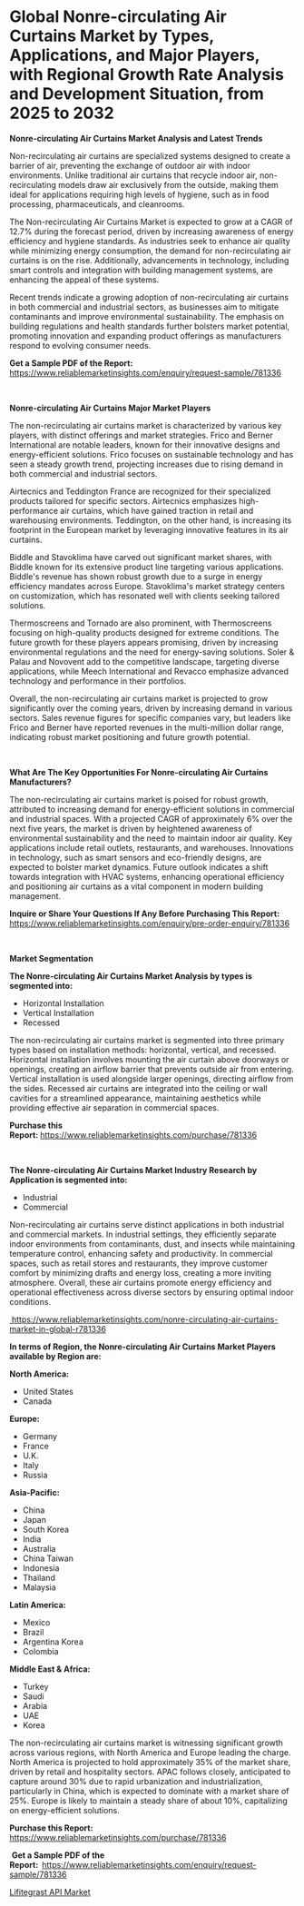 <p><h1>Global Nonre-circulating Air Curtains Market by Types, Applications, and Major Players, with Regional Growth Rate Analysis and Development Situation, from 2025 to 2032</h1></p><p><strong>Nonre-circulating Air Curtains Market Analysis and Latest Trends</strong></p>
<p><p>Non-recirculating air curtains are specialized systems designed to create a barrier of air, preventing the exchange of outdoor air with indoor environments. Unlike traditional air curtains that recycle indoor air, non-recirculating models draw air exclusively from the outside, making them ideal for applications requiring high levels of hygiene, such as in food processing, pharmaceuticals, and cleanrooms. </p><p>The Non-recirculating Air Curtains Market is expected to grow at a CAGR of 12.7% during the forecast period, driven by increasing awareness of energy efficiency and hygiene standards. As industries seek to enhance air quality while minimizing energy consumption, the demand for non-recirculating air curtains is on the rise. Additionally, advancements in technology, including smart controls and integration with building management systems, are enhancing the appeal of these systems.</p><p>Recent trends indicate a growing adoption of non-recirculating air curtains in both commercial and industrial sectors, as businesses aim to mitigate contaminants and improve environmental sustainability. The emphasis on building regulations and health standards further bolsters market potential, promoting innovation and expanding product offerings as manufacturers respond to evolving consumer needs.</p></p>
<p><strong>Get a Sample PDF of the Report:&nbsp;</strong> <a href="https://www.reliablemarketinsights.com/enquiry/request-sample/781336?utm_campaign=2951&utm_medium=2&utm_source=Github&utm_content=ia&utm_term=26032025&utm_id=nonre-circulating-air-curtains">https://www.reliablemarketinsights.com/enquiry/request-sample/781336</a></p>
<p>&nbsp;</p>
<p><strong>Nonre-circulating Air Curtains Major Market Players</strong></p>
<p><p>The non-recirculating air curtains market is characterized by various key players, with distinct offerings and market strategies. Frico and Berner International are notable leaders, known for their innovative designs and energy-efficient solutions. Frico focuses on sustainable technology and has seen a steady growth trend, projecting increases due to rising demand in both commercial and industrial sectors.</p><p>Airtecnics and Teddington France are recognized for their specialized products tailored for specific sectors. Airtecnics emphasizes high-performance air curtains, which have gained traction in retail and warehousing environments. Teddington, on the other hand, is increasing its footprint in the European market by leveraging innovative features in its air curtains.</p><p>Biddle and Stavoklima have carved out significant market shares, with Biddle known for its extensive product line targeting various applications. Biddle's revenue has shown robust growth due to a surge in energy efficiency mandates across Europe. Stavoklima's market strategy centers on customization, which has resonated well with clients seeking tailored solutions.</p><p>Thermoscreens and Tornado are also prominent, with Thermoscreens focusing on high-quality products designed for extreme conditions. The future growth for these players appears promising, driven by increasing environmental regulations and the need for energy-saving solutions. Soler & Palau and Novovent add to the competitive landscape, targeting diverse applications, while Meech International and Revacco emphasize advanced technology and performance in their portfolios.</p><p>Overall, the non-recirculating air curtains market is projected to grow significantly over the coming years, driven by increasing demand in various sectors. Sales revenue figures for specific companies vary, but leaders like Frico and Berner have reported revenues in the multi-million dollar range, indicating robust market positioning and future growth potential.</p></p>
<p>&nbsp;</p>
<p><strong>What Are The Key Opportunities For Nonre-circulating Air Curtains Manufacturers?</strong></p>
<p><p>The non-recirculating air curtains market is poised for robust growth, attributed to increasing demand for energy-efficient solutions in commercial and industrial spaces. With a projected CAGR of approximately 6% over the next five years, the market is driven by heightened awareness of environmental sustainability and the need to maintain indoor air quality. Key applications include retail outlets, restaurants, and warehouses. Innovations in technology, such as smart sensors and eco-friendly designs, are expected to bolster market dynamics. Future outlook indicates a shift towards integration with HVAC systems, enhancing operational efficiency and positioning air curtains as a vital component in modern building management.</p></p>
<p><strong>Inquire or Share Your Questions If Any Before Purchasing This Report:</strong> <a href="https://www.reliablemarketinsights.com/enquiry/pre-order-enquiry/781336?utm_campaign=2951&utm_medium=2&utm_source=Github&utm_content=ia&utm_term=26032025&utm_id=nonre-circulating-air-curtains">https://www.reliablemarketinsights.com/enquiry/pre-order-enquiry/781336</a></p>
<p>&nbsp;</p>
<p><strong>Market Segmentation</strong></p>
<p><strong>The Nonre-circulating Air Curtains Market Analysis by types is segmented into:</strong></p>
<p><ul><li>Horizontal Installation</li><li>Vertical Installation</li><li>Recessed</li></ul></p>
<p><p>The non-recirculating air curtains market is segmented into three primary types based on installation methods: horizontal, vertical, and recessed. Horizontal installation involves mounting the air curtain above doorways or openings, creating an airflow barrier that prevents outside air from entering. Vertical installation is used alongside larger openings, directing airflow from the sides. Recessed air curtains are integrated into the ceiling or wall cavities for a streamlined appearance, maintaining aesthetics while providing effective air separation in commercial spaces.</p></p>
<p><strong>Purchase this Report:&nbsp;</strong><a href="https://www.reliablemarketinsights.com/purchase/781336?utm_campaign=2951&utm_medium=2&utm_source=Github&utm_content=ia&utm_term=26032025&utm_id=nonre-circulating-air-curtains">https://www.reliablemarketinsights.com/purchase/781336</a></p>
<p>&nbsp;</p>
<p><strong>The Nonre-circulating Air Curtains Market Industry Research by Application is segmented into:</strong></p>
<p><ul><li>Industrial</li><li>Commercial</li></ul></p>
<p><p>Non-recirculating air curtains serve distinct applications in both industrial and commercial markets. In industrial settings, they efficiently separate indoor environments from contaminants, dust, and insects while maintaining temperature control, enhancing safety and productivity. In commercial spaces, such as retail stores and restaurants, they improve customer comfort by minimizing drafts and energy loss, creating a more inviting atmosphere. Overall, these air curtains promote energy efficiency and operational effectiveness across diverse sectors by ensuring optimal indoor conditions.</p></p>
<p><a href="https://www.reliablemarketinsights.com/nonre-circulating-air-curtains-market-in-global-r781336?utm_campaign=2951&utm_medium=2&utm_source=Github&utm_content=ia&utm_term=26032025&utm_id=nonre-circulating-air-curtains">&nbsp;https://www.reliablemarketinsights.com/nonre-circulating-air-curtains-market-in-global-r781336</a></p>
<p><strong>In terms of Region, the Nonre-circulating Air Curtains Market Players available by Region are:</strong></p>
<p>
    <p> <strong> North America: </strong>
        <ul>
            <li>United States</li>
            <li>Canada</li>
        </ul>
        </p> 
    <p> <strong> Europe: </strong>
        <ul>
            <li>Germany</li>
            <li>France</li>
            <li>U.K.</li>
            <li>Italy</li>
            <li>Russia</li>
        </ul>
        </p> 
    <p> <strong> Asia-Pacific: </strong>
        <ul>
            <li>China</li>
            <li>Japan</li>
            <li>South Korea</li>
            <li>India</li>
            <li>Australia</li>
            <li>China Taiwan</li>
            <li>Indonesia</li>
            <li>Thailand</li>
            <li>Malaysia</li>
        </ul>
        </p> 
    <p> <strong> Latin America: </strong>
        <ul>
            <li>Mexico</li>
            <li>Brazil</li>
            <li>Argentina Korea</li>
            <li>Colombia</li>
        </ul>
        </p> 
    <p> <strong> Middle East & Africa: </strong>
        <ul>
            <li>Turkey</li>
            <li>Saudi</li>
            <li>Arabia</li>
            <li>UAE</li>
            <li>Korea</li>
        </ul>
    </p>
    </p>
<p><p>The non-recirculating air curtains market is witnessing significant growth across various regions, with North America and Europe leading the charge. North America is projected to hold approximately 35% of the market share, driven by retail and hospitality sectors. APAC follows closely, anticipated to capture around 30% due to rapid urbanization and industrialization, particularly in China, which is expected to dominate with a market share of 25%. Europe is likely to maintain a steady share of about 10%, capitalizing on energy-efficient solutions.</p></p>
<p><strong>Purchase this Report: </strong><a href="https://www.reliablemarketinsights.com/purchase/781336?utm_campaign=2951&utm_medium=2&utm_source=Github&utm_content=ia&utm_term=26032025&utm_id=nonre-circulating-air-curtains">https://www.reliablemarketinsights.com/purchase/781336</a></p>
<p>&nbsp;<strong>Get a Sample PDF of the Report:&nbsp;&nbsp;</strong><a href="https://www.reliablemarketinsights.com/enquiry/request-sample/781336?utm_campaign=2951&utm_medium=2&utm_source=Github&utm_content=ia&utm_term=26032025&utm_id=nonre-circulating-air-curtains">https://www.reliablemarketinsights.com/enquiry/request-sample/781336</a></p>
<p><strong></strong></p>
<p><p><a href="https://github.com/chaturberville8181/Market-Research-Report-List-1/blob/main/lifitegrast-api-market.md?utm_campaign=2951&utm_medium=2&utm_source=Github&utm_content=ia&utm_term=26032025&utm_id=nonre-circulating-air-curtains">Lifitegrast API Market</a></p></p>